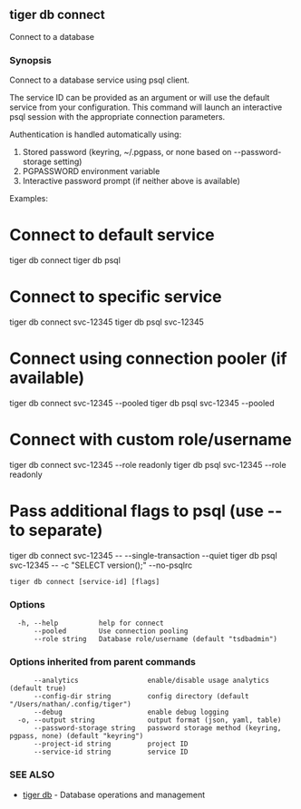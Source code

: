 ## tiger db connect

Connect to a database

### Synopsis

Connect to a database service using psql client.

The service ID can be provided as an argument or will use the default service
from your configuration. This command will launch an interactive psql session
with the appropriate connection parameters.

Authentication is handled automatically using:
1. Stored password (keyring, ~/.pgpass, or none based on --password-storage setting)  
2. PGPASSWORD environment variable
3. Interactive password prompt (if neither above is available)

Examples:
  # Connect to default service
  tiger db connect
  tiger db psql

  # Connect to specific service
  tiger db connect svc-12345
  tiger db psql svc-12345

  # Connect using connection pooler (if available)
  tiger db connect svc-12345 --pooled
  tiger db psql svc-12345 --pooled

  # Connect with custom role/username
  tiger db connect svc-12345 --role readonly
  tiger db psql svc-12345 --role readonly

  # Pass additional flags to psql (use -- to separate)
  tiger db connect svc-12345 -- --single-transaction --quiet
  tiger db psql svc-12345 -- -c "SELECT version();" --no-psqlrc

```
tiger db connect [service-id] [flags]
```

### Options

```
  -h, --help          help for connect
      --pooled        Use connection pooling
      --role string   Database role/username (default "tsdbadmin")
```

### Options inherited from parent commands

```
      --analytics                 enable/disable usage analytics (default true)
      --config-dir string         config directory (default "/Users/nathan/.config/tiger")
      --debug                     enable debug logging
  -o, --output string             output format (json, yaml, table)
      --password-storage string   password storage method (keyring, pgpass, none) (default "keyring")
      --project-id string         project ID
      --service-id string         service ID
```

### SEE ALSO

* [tiger db](tiger_db.md)	 - Database operations and management

